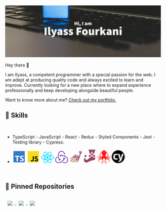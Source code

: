 [![Ilyass's GitHub Banner](./imgsAndSvgs/Ilyass.png)](https://github.com/Ilyass-shw)

Hey there 👋

I am Ilyass, a competent programmer with a special passion for the web. I am adept at producing quality code and always excited to learn
and improve. Currently looking for a new place where to expand experience professionally and keep developing alongside
beautiful people.

Want to know more about me? [Check out my portfolio.](https://ilyassf.netlify.app)
<br>

## 💼 Skills
<br>

- TypeScript - JavaScript - React -  Redux -  Styled Components - Jest -  Testing library - Cypress.

- <img src="./imgsAndSvgs/file-type-typescript-official.svg" width='42px'/>  <img src="./imgsAndSvgs/file-type-js-official.svg" width='42px'/> <img src="./imgsAndSvgs/react.svg" width='42px'/> <img src="./imgsAndSvgs/redux.svg" width='42px'/> <img src="./imgsAndSvgs/file-type-styled.svg" width='42px'/> <img src="./imgsAndSvgs/jest.svg" width='42px'/>  <img src="./imgsAndSvgs/testinglibrary.svg" width='42px'/> <img src="./imgsAndSvgs/cypress%20(5).svg" width='42px'/> 


<br>

## 📌 Pinned Repositories

<a href="https://github.com/Ilyass-shw/Shw-shop">
  <img align="center" style="margin:1rem 0.5rem" src="https://github-readme-stats.vercel.app/api/pin/?username=Ilyass-shw&repo=Shw-shop&theme=midnight-purple&show_icons=true" />
</a>
<a href="https://github.com/Ilyass-shw/Portfolio">
  <img align="center" style="margin:1rem 0.5rem" src="https://github-readme-stats.vercel.app/api/pin/?username=Ilyass-shw&repo=Portfolio&theme=midnight-purple&show_icons=true" />
</a>
<a href="https://github.com/Ilyass-shw/Youddit">
  <img align="center" style="margin:1rem 0.5rem" src="https://github-readme-stats.vercel.app/api/pin/?username=Ilyass-shw&repo=Youddit&theme=midnight-purple&show_icons=true" />
</a>
<br>

